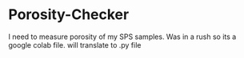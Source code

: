 # Porosity-Checker
I need to measure porosity of my SPS samples. Was in a rush so its a google colab file. will translate to .py file 
